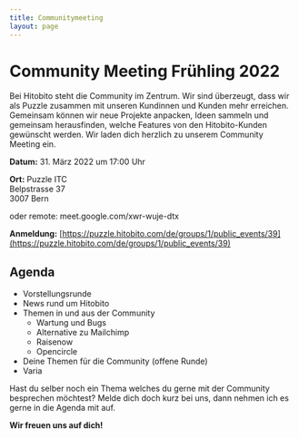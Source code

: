```yaml
---
title: Communitymeeting
layout: page
---
```


# Community Meeting Frühling 2022

Bei Hitobito steht die Community im Zentrum. Wir sind überzeugt, dass wir als Puzzle zusammen mit unseren Kundinnen und Kunden mehr erreichen. Gemeinsam können wir neue Projekte anpacken, Ideen sammeln und gemeinsam herausfinden, welche Features von den Hitobito-Kunden gewünscht werden. Wir laden dich herzlich zu unserem Community Meeting ein. 

**Datum:** 31. März 2022 um 17:00 Uhr 

**Ort:** 
Puzzle ITC<br>
Belpstrasse 37<br>
3007 Bern<br>

oder remote: meet.google.com/xwr-wuje-dtx

**Anmeldung:** [https://puzzle.hitobito.com/de/groups/1/public_events/39](https://puzzle.hitobito.com/de/groups/1/public_events/39)

## Agenda

* Vorstellungsrunde
* News rund um Hitobito
* Themen in und aus der Community
    * Wartung und Bugs
    * Alternative zu Mailchimp
    * Raisenow
    * Opencircle
* Deine Themen für die Community (offene Runde)
* Varia


Hast du selber noch ein Thema welches du gerne mit der Community besprechen möchtest? Melde dich doch kurz bei uns, dann nehmen ich es gerne in die Agenda mit auf.

**Wir freuen uns auf dich!** 
